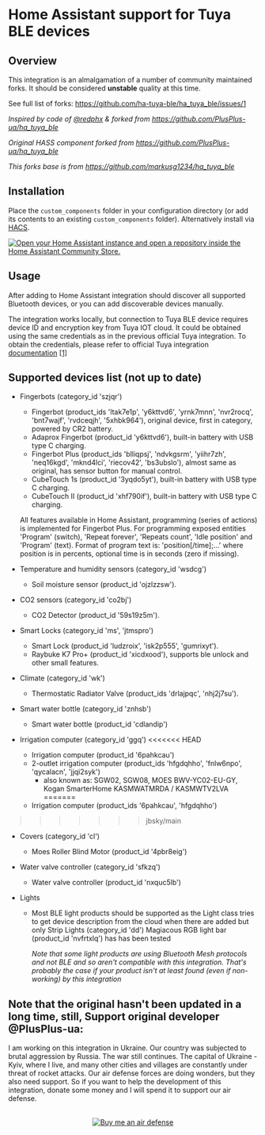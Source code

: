 # Home Assistant support for Tuya BLE devices

## Overview

This integration is an almalgamation of a number of community maintained forks. It should be considered **unstable** quality at this time.

See full list of forks:
https://github.com/ha-tuya-ble/ha_tuya_ble/issues/1


_Inspired by code of [@redphx](https://github.com/redphx/poc-tuya-ble-fingerbot) & forked from https://github.com/PlusPlus-ua/ha_tuya_ble_ 

_Original HASS component forked from https://github.com/PlusPlus-ua/ha_tuya_ble_

_This forks base is from https://github.com/markusg1234/ha_tuya_ble_


## Installation

Place the `custom_components` folder in your configuration directory (or add its contents to an existing `custom_components` folder). Alternatively install via [HACS](https://hacs.xyz/).

[![Open your Home Assistant instance and open a repository inside the Home Assistant Community Store.](https://my.home-assistant.io/badges/hacs_repository.svg)](https://my.home-assistant.io/redirect/hacs_repository/?owner=ha-tuya-ble&repository=ha_tuya_ble&category=integration)

## Usage

After adding to Home Assistant integration should discover all supported Bluetooth devices, or you can add discoverable devices manually.

The integration works locally, but connection to Tuya BLE device requires device ID and encryption key from Tuya IOT cloud. It could be obtained using the same credentials as in the previous official Tuya integration. To obtain the credentials, please refer to official Tuya integration [documentation](https://web.archive.org/web/20231228044831/https://www.home-assistant.io/integrations/tuya/) [[1]](https://github.com/home-assistant/home-assistant.io/blob/a4e6d4819f1db584cc66ba2082508d3978f83f7e/source/_integrations/tuya.markdown)

## Supported devices list (not up to date)

* Fingerbots (category_id 'szjqr')
  + Fingerbot (product_ids 'ltak7e1p', 'y6kttvd6', 'yrnk7mnn', 'nvr2rocq', 'bnt7wajf', 'rvdceqjh', '5xhbk964'), original device, first in category, powered by CR2 battery.
  + Adaprox Fingerbot (product_id 'y6kttvd6'), built-in battery with USB type C charging.
  + Fingerbot Plus (product_ids 'blliqpsj', 'ndvkgsrm', 'yiihr7zh', 'neq16kgd', 'mknd4lci', 'riecov42', 'bs3ubslo'), almost same as original, has sensor button for manual control.
  + CubeTouch 1s (product_id '3yqdo5yt'), built-in battery with USB type C charging.
  + CubeTouch II (product_id 'xhf790if'), built-in battery with USB type C charging.

  All features available in Home Assistant, programming (series of actions) is implemented for Fingerbot Plus.
  For programming exposed entities 'Program' (switch), 'Repeat forever', 'Repeats count', 'Idle position' and 'Program' (text). Format of program text is: 'position\[/time\];...' where position is in percents, optional time is in seconds (zero if missing).

* Temperature and humidity sensors (category_id 'wsdcg')
  + Soil moisture sensor (product_id 'ojzlzzsw').

* CO2 sensors (category_id 'co2bj')
  + CO2 Detector (product_id '59s19z5m').

* Smart Locks (category_id 'ms', 'jtmspro')
  + Smart Lock (product_id 'ludzroix', 'isk2p555', 'gumrixyt').
  + Raybuke K7 Pro+ (product_id 'xicdxood'), supports ble unlock and other small features.

* Climate (category_id 'wk')
  + Thermostatic Radiator Valve (product_ids 'drlajpqc', 'nhj2j7su').

* Smart water bottle (category_id 'znhsb')
  + Smart water bottle (product_id 'cdlandip')

* Irrigation computer (category_id 'ggq')
<<<<<<< HEAD
  + Irrigation computer (product_id '6pahkcau')
  + 2-outlet irrigation computer (product_ids 'hfgdqhho', 'fnlw6npo', 'qycalacn', 'jjqi2syk')
    - also known as: SGW02, SGW08, MOES BWV-YC02-EU-GY, Kogan SmarterHome KASMWATMRDA / KASMWTV2LVA
=======
  + Irrigation computer (product_ids '6pahkcau', 'hfgdqhho')
>>>>>>> jbsky/main

* Covers (category_id 'cl')
  + Moes Roller Blind Motor (product_id '4pbr8eig')

* Water valve controller (category_id 'sfkzq')
  + Water valve controller (product_id 'nxquc5lb')

* Lights
  + Most BLE light products should be supported as the Light class tries to get device description from the cloud when there are added but only Strip Lights (category_id 'dd') Magiacous RGB light bar (product_id 'nvfrtxlq') has has been tested
    
    *Note that some light products are using Bluetooth Mesh protocols and not BLE and so aren't compatible with this integration. That's probably the case if your product isn't at least found (even if non-working) by this integration*

## Note that the original hasn't been updated in a long time, still, Support original developer @PlusPlus-ua:

I am working on this integration in Ukraine. Our country was subjected to brutal aggression by Russia. The war still continues. The capital of Ukraine - Kyiv, where I live, and many other cities and villages are constantly under threat of rocket attacks. Our air defense forces are doing wonders, but they also need support. So if you want to help the development of this integration, donate some money and I will spend it to support our air defense.
<br><br>
<p align="center">
  <a href="https://www.buymeacoffee.com/3PaK6lXr4l"><img src="https://www.buymeacoffee.com/assets/img/custom_images/orange_img.png" alt="Buy me an air defense"></a>
</p>
